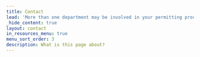 ```yaml
---
title: Contact
lead: 'More than one department may be involved in your permitting process. For more detailed information, please visit each department’s page link.'
_hide_content: true
layout: contact
in_resources_menu: true
menu_sort_order: 3
description: What is this page about?
---
```

